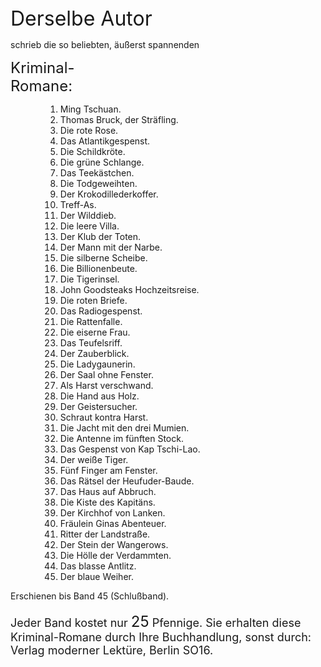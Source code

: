 <div style="font-size: xx-large;">Derselbe Autor</div>

schrieb die so beliebten, äußerst spannenden

<div style="font-size: x-large;">Kriminal-</div>
<div style="font-size: x-large;">Romane:</div>

<ol style="margin-left: 4em;">
<li>Ming Tschuan.</li>
<li>Thomas Bruck, der Sträfling.</li>
<li>Die rote Rose.</li>
<li>Das Atlantikgespenst.</li>
<li>Die Schildkröte.</li>
<li>Die grüne Schlange.</li>
<li>Das Teekästchen.</li>
<li>Die Todgeweihten.</li>
<li>Der Krokodillederkoffer.</li>
<li>Treff-As.</li>
<li>Der Wilddieb.</li>
<li>Die leere Villa.</li>
<li>Der Klub der Toten.</li>
<li>Der Mann mit der Narbe.</li>
<li>Die silberne Scheibe.</li>
<li>Die Billionenbeute.</li>
<li>Die Tigerinsel.</li>
<li>John Goodsteaks Hochzeitsreise.</li>
<li>Die roten Briefe.</li>
<li>Das Radiogespenst.</li>
<li>Die Rattenfalle.</li>
<li>Die eiserne Frau.</li>
<li>Das Teufelsriff.</li>
<li>Der Zauberblick.</li>
<li>Die Ladygaunerin.</li>
<li>Der Saal ohne Fenster.</li>
<li>Als Harst verschwand.</li>
<li>Die Hand aus Holz.</li>
<li>Der Geistersucher.</li>
<li>Schraut kontra Harst.</li>
<li>Die Jacht mit den drei Mumien.</li>
<li>Die Antenne im fünften Stock.</li>
<li>Das Gespenst von Kap Tschi-Lao.</li>
<li>Der weiße Tiger.</li>
<li>Fünf Finger am Fenster.</li>
<li>Das Rätsel der Heufuder-Baude.</li>
<li>Das Haus auf Abbruch.</li>
<li>Die Kiste des Kapitäns.</li>
<li>Der Kirchhof von Lanken.</li>
<li>Fräulein Ginas Abenteuer.</li>
<li>Ritter der Landstraße.</li>
<li>Der Stein der Wangerows.</li>
<li>Die Hölle der Verdammten.</li>
<li>Das blasse Antlitz.</li>
<li>Der blaue Weiher.</li>
</ol>

Erschienen bis Band 45 (Schlußband).

<p class="centered" style="font-size: large;">Jeder Band kostet nur <span style="font-size: x-large;">25</span> Pfennige. Sie erhalten
diese Kriminal-Romane durch Ihre Buchhandlung,
sonst durch: Verlag moderner Lektüre, Berlin SO16.</p>

